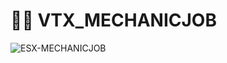 # 👨‍🔧 VTX_MECHANICJOB

![ESX-MECHANICJOB](https://user-images.githubusercontent.com/76119650/146687993-7e23996f-2ec5-4d74-a68b-ae9015947fbb.png)
